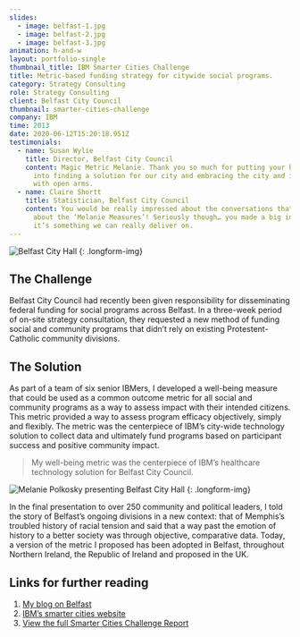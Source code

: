 ```yaml
---
slides:
  - image: belfast-1.jpg
  - image: belfast-2.jpg
  - image: belfast-3.jpg
animation: h-and-w
layout: portfolio-single
thumbnail_title: IBM Smarter Cities Challenge
title: Metric-based funding strategy for citywide social programs.
category: Strategy Consulting
role: Strategy Consulting
client: Belfast City Council
thumbnail: smarter-cities-challenge
company: IBM
time: 2013
date: 2020-06-12T15:20:18.951Z
testimonials:
  - name: Susan Wylie
    title: Director, Belfast City Council
    content: Magic Metric Melanie. Thank you so much for putting your heart and soul
      into finding a solution for our city and embracing the city and its people
      with open arms.
  - name: Claire Shortt
    title: Statistician, Belfast City Council
    content: You would be really impressed about the conversations that are going on
      about the ‘Melanie Measures’! Seriously though… you made a big impact and
      it’s something we can really deliver on.
---
```

![Belfast City Hall](https://res.cloudinary.com/mckvr/image/upload/t_article_2x/c_fill,dpr_auto,f_auto,q_auto,w_800/v1591540668/belfast-city-hall-lg_gdu0kg.jpg) {: .longform-img}

## The Challenge

Belfast City Council had recently been given responsibility for disseminating federal funding for social programs across Belfast. In a three-week period of on-site strategy consultation, they requested a new method of funding social and community programs that didn’t rely on existing Protestent-Catholic community divisions.

## The Solution

As part of a team of six senior IBMers, I developed a well-being measure that could be used as a common outcome metric for all social and community programs as a way to assess impact with their intended citizens. This metric provided a way to assess program efficacy objectively, simply and flexibly. The metric was the centerpiece of IBM’s city-wide technology solution to collect data and ultimately fund programs based on participant success and positive community impact.

> My well-being metric was the centerpiece of IBM’s healthcare technology solution for Belfast City Council.

![Melanie Polkosky presenting Belfast City Hall](https://res.cloudinary.com/mckvr/image/upload/c_fill,dpr_auto,f_auto,q_auto,w_800/v1591981184/melanie-presenting_bnua6d.jpg)
{: .longform-img}

In the final presentation to over 250 community and political leaders, I told the story of Belfast’s ongoing divisions in a new context: that of Memphis’s troubled history of racial tension and said that a way past the emotion of history to a better society was through objective, comparative data. Today, a version of the metric I proposed has been adopted in Belfast, throughout Northern Ireland, the Republic of Ireland and proposed in the UK.

## Links for further reading

1. [My blog on Belfast](https://polkosky.wordpress.com/)
2. [IBM’s smarter cities website](http://www.smartercitieschallenge.org)
3. [View the full Smarter Cities Challenge Report](/downloads/ibm-belfast-full-report.pdf)